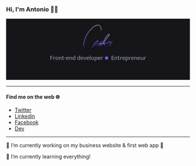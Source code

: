### Hi, I'm Antonio 👋🏿

![](./images/banner.png)

<!--
**athomasjr/athomasjr** is a ✨ _special_ ✨ repository because its `README.md` (this file) appears on your GitHub profile.

Here are some ideas to get you started:

- 🔭 I’m currently working on ...
- 🌱 I’m currently learning ...
- 👯 I’m looking to collaborate on ...
- 🤔 I’m looking for help with ...
- 💬 Ask me about ...
- 📫 How to reach me: ...
- 😄 Pronouns: ...
- ⚡ Fun fact: ...
-->

---

#### Find me on the web :globe_with_meridians:

- [Twitter](https://twitter.com/athomas_jr)
- [Linkedin](https://www.linkedin.com/in/antonio-thomas-44a267196/)
- [Facebook](https://www.facebook.com/antonio.thomas.735944?ref=bookmarks)
- [Dev](https://dev.to/athomasjr)

---

:briefcase: I’m currently working on my business website & first web app :grimacing:

:book: I’m currently learning everything!

